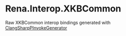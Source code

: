 # Rena.Interop.XKBCommon
Raw XKBCommon interop bindings generated with [ClangSharpPInvokeGenerator](https://github.com/dotnet/ClangSharp)